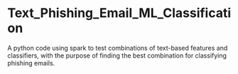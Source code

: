 # Text_Phishing_Email_ML_Classification
A python code using spark to test combinations of text-based features and classifiers, with the purpose of finding the best combination for classifying phishing emails.
